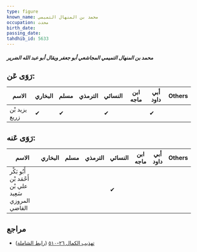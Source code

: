 ```yaml
---
type: figure
known_name: محمد بن المنهال التميمي
occupation: محدث
birth_date:
passing_date:
tahdhib_id: 5633
---
```

##### محمد بن المنهال التميمي المجاشعي أبو جعفر ويقال أبو عبد الله الضرير

## رَوَى عَن:
| الاسم         | البخاري | مسلم | الترمذي | النسائي | ابن ماجه | أبي داود | Others |
| ------------- | ------- | ---- | ------- | ------- | -------- | -------- | ------ |
| يزيد بْن زريع | ✔       | ✔    |         | ✔       |          | ✔        |        |
## رَوَى عَنه:
| الاسم                                                 | البخاري | مسلم | الترمذي | النسائي | ابن ماجه | أبي داود | Others |
| ----------------------------------------------------- | ------- | ---- | ------- | ------- | -------- | -------- | ------ |
| أَبُو بَكْر أَحْمَد بْن علي بْن سَعِيد المروزي القاضي |         |      |         | ✔       |          |          |        |
## مراجع
- [تهذيب الكمال ٢٦-٥١٠](obsidian://open?vault=Tahdhib-al-Kamal&file=Figures/٥٦٣٣-محمد%20بن%20المنهال%20التميمي%20المجاشعي%20أبو%20جعفر%20ويقال%20أبو%20عبد%20الله%20الضرير) ([رابط الشاملة](https://shamela.ws/book/3722/14258))